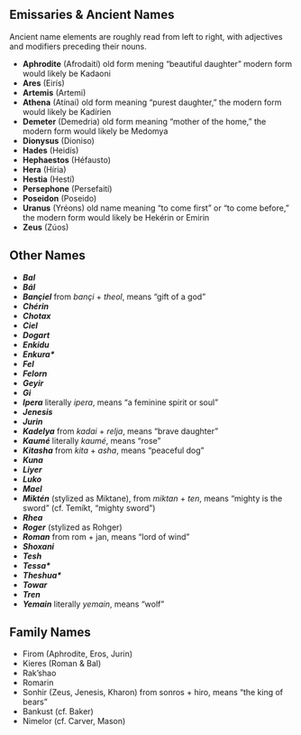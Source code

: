## Emissaries & Ancient Names

Ancient name elements are roughly read from left to right, with adjectives and modifiers preceding their nouns.

+ **Aphrodite** (Afrodaití) old form mening “beautiful daughter” modern form would likely be Kadaoni
+ **Ares** (Eirís)
+ **Artemis** (Artemi)
+ **Athena** (Atínai) old form meaning “purest daughter,” the modern form would likely be Kadírien
+ **Demeter** (Demedria) old form meaning “mother of the home,” the modern form would likely be Medomya
+ **Dionysus** (Dioniso)
+ **Hades** (Heidís)
+ **Hephaestos** (Héfausto)
+ **Hera** (Híria)
+ **Hestia** (Hestí)
+ **Persephone** (Persefaití)
+ **Poseidon** (Poseido)
+ **Uranus** (Yréons) old name meaning “to come first” or “to come before,” the modern form would likely be Hekérin or Emirin
+ **Zeus** (Zúos)

## Other Names

+ _**Bal**_
+ _**Bál**_
+ _**Bançiel**_ from _bançi_ + _theol_, means “gift of a god”
+ _**Chérin**_
+ _**Chotax**_
+ _**Ciel**_
+ _**Dogart**_
+ _**Enkidu**_
+ _**Enkura\***_
+ _**Fel**_
+ _**Felorn**_
+ _**Geyir**_
+ _**Gi**_
+ _**Ipera**_ literally _ipera_, means “a feminine spirit or soul”
+ _**Jenesis**_
+ _**Jurin**_
+ _**Kadelya**_ from _kadai_ + _relja_, means “brave daughter”
+ _**Kaumé**_ literally _kaumé_, means “rose”
+ _**Kitasha**_ from _kita_ + _asha_, means “peaceful dog”
+ _**Kuna**_
+ _**Liyer**_
+ _**Luko**_
+ _**Mael**_
+ _**Miktén**_ (stylized as Miktane), from _miktan_ + _ten_, means “mighty is the sword” (cf. Temíkt, “mighty sword”)
+ _**Rhea**_
+ _**Roger**_ (stylized as Rohger)
+ _**Roman**_ from rom + jan, means “lord of wind”
+ _**Shoxani**_
+ _**Tesh**_
+ _**Tessa\***_
+ _**Theshua\***_
+ _**Towar**_
+ _**Tren**_
+ _**Yemain**_ literally _yemain_, means “wolf”

## Family Names

+ Firom (Aphrodite, Eros, Jurin)
+ Kieres (Roman & Bal)
+ Rak’shao
+ Romarin
+ Sonhir (Zeus, Jenesis, Kharon) from sonros + hiro, means “the king of bears”
+ Bankust (cf. Baker)
+ Nimelor (cf. Carver, Mason)
